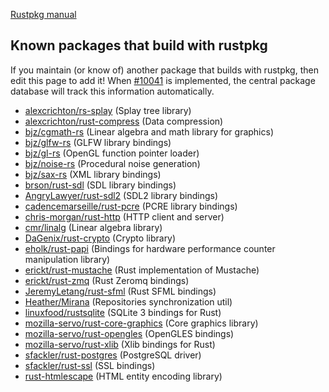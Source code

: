 [Rustpkg manual](https://github.com/mozilla/rust/blob/master/doc/rustpkg.md)

##  Known packages that build with rustpkg ##

If you maintain (or know of) another package that builds with rustpkg, then edit this page to add it! When [#10041](https://github.com/mozilla/rust/issues/10041) is implemented, the central package database will track this information automatically.

* [alexcrichton/rs-splay](https://github.com/alexcrichton/rs-splay) (Splay tree library)
* [alexcrichton/rust-compress](https://github.com/alexcrichton/rust-compress) (Data compression)
* [bjz/cgmath-rs](https://github.com/bjz/cgmath-rs) (Linear algebra and math library for graphics)
* [bjz/glfw-rs](https://github.com/bjz/glfw-rs) (GLFW library bindings)
* [bjz/gl-rs](https://github.com/bjz/gl-rs) (OpenGL function pointer loader)
* [bjz/noise-rs](https://github.com/bjz/noise-rs) (Procedural noise generation)
* [bjz/sax-rs](https://github.com/bjz/sax-rs) (XML library bindings)
* [brson/rust-sdl](https://github.com/brson/rust-sdl) (SDL library bindings)
* [AngryLawyer/rust-sdl2](https://github.com/AngryLawyer/rust-sdl2) (SDL2 library bindings)
* [cadencemarseille/rust-pcre](https://github.com/cadencemarseille/rust-pcre) (PCRE library bindings)
* [chris-morgan/rust-http](https://github.com/chris-morgan/rust-http) (HTTP client and server)
* [cmr/linalg](https://github.com/cmr/linalg) (Linear algebra library)
* [DaGenix/rust-crypto](https://github.com/DaGenix/rust-crypto) (Crypto library)
* [eholk/rust-papi](https://github.com/eholk/rust-papi) (Bindings for hardware performance counter manipulation library)
* [erickt/rust-mustache](https://github.com/erickt/rust-mustache) (Rust implementation of Mustache)
* [erickt/rust-zmq](https://github.com/erickt/rust-zmq) (Rust Zeromq bindings)
* [JeremyLetang/rust-sfml](https://github.com/JeremyLetang/rust-sfml) (Rust SFML bindings)
* [Heather/Mirana](https://github.com/Heather/Mirana) (Repositories synchronization util)
* [linuxfood/rustsqlite](https://github.com/linuxfood/rustsqlite) (SQLite 3 bindings for Rust)
* [mozilla-servo/rust-core-graphics](https://github.com/mozilla-servo/rust-core-graphics) (Core graphics library)
* [mozilla-servo/rust-opengles](https://github.com/mozilla-servo/rust-opengles) (OpenGLES bindings)
* [mozilla-servo/rust-xlib](https://github.com/mozilla-servo/rust-xlib) (Xlib bindings for Rust)
* [sfackler/rust-postgres](https://github.com/sfackler/rust-postgres) (PostgreSQL driver)
* [sfackler/rust-ssl](https://github.com/sfackler/rust-ssl) (SSL bindings)
* [rust-htmlescape](https://github.com/veddan/rust-htmlescape) (HTML entity encoding library)